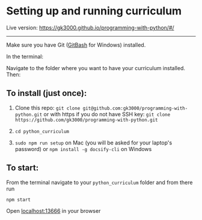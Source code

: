 # Setting up and running curriculum

Live version: https://gk3000.github.io/programming-with-python/#/

---

Make sure you have Git ([GitBash](https://gitforwindows.org) for Windows) installed.

In the terminal:

Navigate to the folder where you want to have your curriculum installed. Then:

## To install (just once):
1. Clone this repo:
`git clone git@github.com:gk3000/programming-with-python.git` 
or with https if you do not have SSH key:
`git clone https://github.com/gk3000/programming-with-python.git` 

2. `cd python_curriculum`
3. `sudo npm run setup` on Mac (you will be asked for your laptop's password) or `npm install -g docsify-cli` on Windows

## To start:
From the terminal navigate to your `python_curriculum` folder and from there run

`npm start`

Open [localhost:13666](http://localhost:13666) in your browser